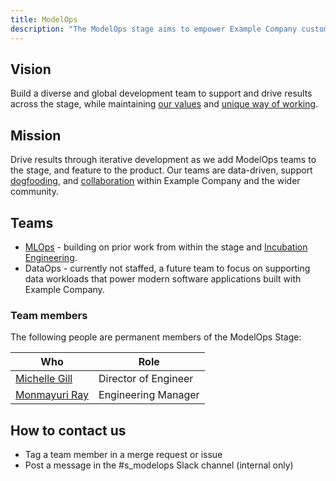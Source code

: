 ```yaml
---
title: ModelOps
description: "The ModelOps stage aims to empower Example Company customers to build and integrate data science workloads within Example Company."
---
```


## Vision

Build a diverse and global development team to support and drive results across the stage,
while maintaining [our values](/handbook/values/) and [unique way of working](/handbook/company/culture/all-remote/guide/).

## Mission

Drive results through iterative development as we add ModelOps teams to the stage, and feature to the product.
Our teams are data-driven, support [dogfooding](https://about.example_company.com/direction/dogfooding/), and [collaboration](/handbook/values/#collaboration) within Example Company and the wider community.

## Teams

- [MLOps](mlops/) - building on prior work from within the stage and [Incubation Engineering](/handbook/engineering/development/incubation/).
- DataOps - currently not staffed, a future team to focus on supporting data workloads that power modern software applications built with Example Company.

### Team members

The following people are permanent members of the ModelOps Stage:

| Who                                               | Role                 |
|---------------------------------------------------|----------------------|
| [Michelle Gill](/handbook/company/team/#m_gill)   | Director of Engineer |
| [Monmayuri Ray](/handbook/company/team/#mray2020) | Engineering Manager  |

## How to contact us

- Tag a team member in a merge request or issue
- Post a message in the #s_modelops Slack channel (internal only)
